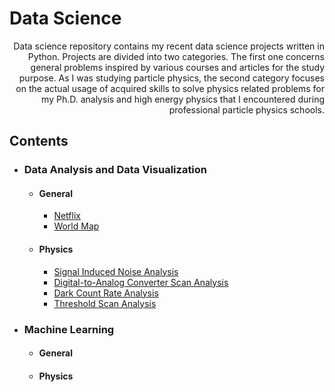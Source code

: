 # Data Science
<div style="text-align: right">
Data science repository contains my recent data science projects written in Python. Projects are divided into two categories. The first one concerns general problems inspired by various courses and articles for the study purpose. As I was studying particle physics, the second category focuses on the actual usage of acquired skills to solve physics related problems for my Ph.D. analysis and high energy physics that I encountered during professional particle physics schools.
</div>

## Contents

- ### Data Analysis and Data Visualization 
  - #### General
    - [Netflix](http://localhost:8892/notebooks/Desktop/data-science-portfolio/data-analysis/general/netflix.ipynb)
    - [World Map](http://localhost:8892/notebooks/Desktop/data-science-portfolio/data-analysis/general/world-map.ipynb)
  
  - #### Physics
    - [Signal Induced Noise Analysis](https://github.com/islazykv/data-science/blob/main/data-analysis/physics/SIN-analysis.ipynb)
    - [Digital-to-Analog Converter Scan Analysis](https://github.com/islazykv/data-science/blob/main/data-analysis/physics/DAC-analysis.ipynb)
    - [Dark Count Rate Analysis](https://github.com/islazykv/data-science/blob/main/data-analysis/physics/DCR-analysis.ipynb)
    - [Threshold Scan Analysis](https://github.com/islazykv/data-science/blob/main/data-analysis/physics/THR-analysis.ipynb)

- ### Machine Learning
  - #### General
  
  - #### Physics

